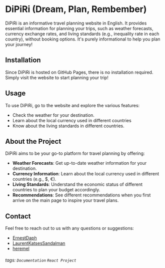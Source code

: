 DiPiRi
(Dream, Plan, Rembember)
===
DiPiRi is an informative travel planning website in English. It provides essential information for planning your trips, such as weather forecasts, currency exchange rates, and living standards (e.g., inequality rate in each country), without booking options. It's purely informational to help you plan your journey!

## Installation

Since DiPiRi is hosted on GitHub Pages, there is no installation required. Simply visit the website to start planning your trip!

## Usage

To use DiPiRi, go to the website and explore the various features:
- Check the weather for your destination.
-  Learn about the local currency used in different countries
- Know about the living standards in different countries.

## About the Project

DiPiRi aims to be your go-to platform for travel planning by offering:
- **Weather Forecasts**: Get up-to-date weather information for your destination.
- **Currency Information**: Learn about the local currency used in different countries (e.g., $, €).
- **Living Standards**: Understand the economic status of different countries to plan your budget accordingly.
- **Recommendations**: See different recommendations when you first arrive on the main page to inspire your travel plans.

## Contact

Feel free to reach out to us with any questions or suggestions:

- [ErnestDaph](https://www.linkedin.com/in/daphnee-ernest/)
- [LaurentKatsesSandalman](https://www.linkedin.com/in/laurent-durup-85598035?utm_source=share&utm_campaign=share_via&utm_content=profile&utm_medium=android_app)
- [heremel](https://www.linkedin.com/in/m%C3%A9lissa-ferreira-61a84b286?utm_source=share&utm_campaign=share_via&utm_content=profile&utm_medium=android_app)

###### tags: `Documentation` `React Project`

